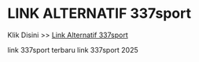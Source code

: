 # LINK ALTERNATIF 337sport

Klik Disini >> <a href="https://linksto.pages.dev/">Link Alternatif 337sport </a>

link 337sport terbaru
link 337sport 2025